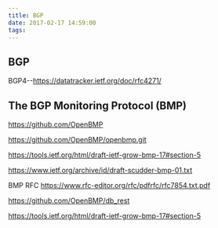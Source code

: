 ```yaml
---
title: BGP
date: 2017-02-17 14:59:00
tags:
---
```


## BGP

BGP4--https://datatracker.ietf.org/doc/rfc4271/


## The BGP Monitoring Protocol (BMP)
https://github.com/OpenBMP

https://github.com/OpenBMP/openbmp.git

https://tools.ietf.org/html/draft-ietf-grow-bmp-17#section-5

https://www.ietf.org/archive/id/draft-scudder-bmp-01.txt

BMP RFC https://www.rfc-editor.org/rfc/pdfrfc/rfc7854.txt.pdf


https://github.com/OpenBMP/db_rest


https://tools.ietf.org/html/draft-ietf-grow-bmp-17#section-5
